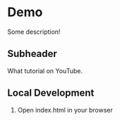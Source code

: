 # Demo

Some description!


## Subheader

What tutorial on YouTube.

## Local Development

1. Open index.html in your browser